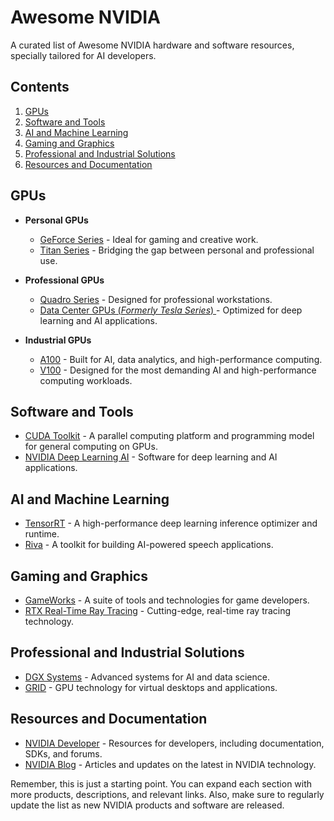 # Awesome NVIDIA

A curated list of Awesome NVIDIA hardware and software resources, specially tailored for AI developers. 

## Contents
1. [GPUs](#gpus)
2. [Software and Tools](#software-and-tools)
3. [AI and Machine Learning](#ai-and-machine-learning)
4. [Gaming and Graphics](#gaming-and-graphics)
5. [Professional and Industrial Solutions](#professional-and-industrial-solutions)
6. [Resources and Documentation](#resources-and-documentation)

## GPUs
- **Personal GPUs**
  - [GeForce Series](https://www.nvidia.com/en-us/geforce/) - Ideal for gaming and creative work.
  - [Titan Series](https://www.nvidia.com/en-us/titan/) - Bridging the gap between personal and professional use.

- **Professional GPUs**
  - [Quadro Series](https://www.nvidia.com/en-us/design-visualization/quadro/) - Designed for professional workstations.
  - [Data Center GPUs (*Formerly Tesla Series*) ](https://www.nvidia.com/en-us/data-center/tesla/) - Optimized for deep learning and AI applications.

- **Industrial GPUs**
  - [A100](https://www.nvidia.com/en-us/data-center/a100/) - Built for AI, data analytics, and high-performance computing.
  - [V100](https://www.nvidia.com/en-us/data-center/v100/) - Designed for the most demanding AI and high-performance computing workloads.

## Software and Tools
- [CUDA Toolkit](https://developer.nvidia.com/cuda-toolkit) - A parallel computing platform and programming model for general computing on GPUs.
- [NVIDIA Deep Learning AI](https://www.nvidia.com/en-us/deep-learning-ai/) - Software for deep learning and AI applications.

## AI and Machine Learning
- [TensorRT](https://developer.nvidia.com/tensorrt) - A high-performance deep learning inference optimizer and runtime.
- [Riva](https://developer.nvidia.com/riva) - A toolkit for building AI-powered speech applications.

## Gaming and Graphics
- [GameWorks](https://developer.nvidia.com/gameworks) - A suite of tools and technologies for game developers.
- [RTX Real-Time Ray Tracing](https://www.nvidia.com/en-us/geforce/technologies/rtx/) - Cutting-edge, real-time ray tracing technology.

## Professional and Industrial Solutions
- [DGX Systems](https://www.nvidia.com/en-us/data-center/dgx-systems/) - Advanced systems for AI and data science.
- [GRID](https://www.nvidia.com/en-us/design-visualization/grid/) - GPU technology for virtual desktops and applications.

## Resources and Documentation
- [NVIDIA Developer](https://developer.nvidia.com/) - Resources for developers, including documentation, SDKs, and forums.
- [NVIDIA Blog](https://blogs.nvidia.com/) - Articles and updates on the latest in NVIDIA technology.

Remember, this is just a starting point. You can expand each section with more products, descriptions, and relevant links. Also, make sure to regularly update the list as new NVIDIA products and software are released.

